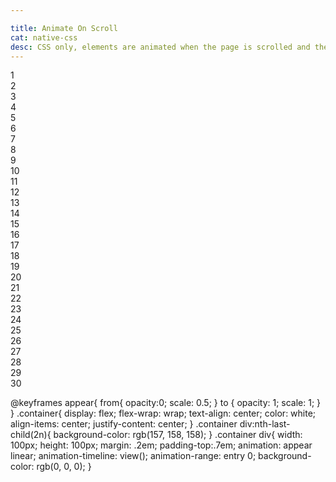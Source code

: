 ```yaml
---

title: Animate On Scroll 
cat: native-css
desc: CSS only, elements are animated when the page is scrolled and they enter the viewport. 
---
```


<html-code>
<div class="container">
  <div>1</div>
  <div>2</div>
  <div>3</div>
  <div>4</div>
  <div>5</div>
  <div>6</div>
  <div>7</div>
  <div>8</div>
  <div>9</div>
  <div>10</div>
  <div>11</div>
  <div>12</div>
  <div>13</div>
  <div>14</div>
  <div>15</div>
  <div>16</div>
  <div>17</div>
  <div>18</div>
  <div>19</div>
  <div>20</div>
  <div>21</div>
  <div>22</div>
  <div>23</div>
  <div>24</div>
  <div>25</div>
  <div>26</div>
  <div>27</div>
  <div>28</div>
  <div>29</div>
  <div>30</div>
</div>
</html-code>

<css-code>

@keyframes appear{
  from{
    opacity:0;
    scale: 0.5;
  }
  to {
    opacity: 1;
    scale: 1;
  }
}
.container{
  display: flex;
  flex-wrap: wrap;
  text-align: center;
  color: white;
  align-items: center;
  justify-content: center;
}
.container div:nth-last-child(2n){ 
  background-color: rgb(157, 158, 158);
}
.container div{
  width: 100px;
  height: 100px;
  margin: .2em;
  padding-top:.7em;
  animation: appear linear;
  animation-timeline: view();
  animation-range: entry 0;
  background-color: rgb(0, 0, 0);
}

</css-code>


